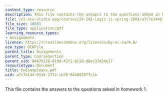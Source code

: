 ```yaml
---
content_type: resource
description: This file contains the answers to the questions asked in homework 1.
file: /ol-ocw-studio-app/courses/24-242-logic-ii-spring-2004/a7c7e14401362f72cb70944883977c1b_hw1sampleans.pdf
file_size: 18881
file_type: application/pdf
learning_resource_types:
- Assignments
license: https://creativecommons.org/licenses/by-nc-sa/4.0/
ocw_type: OCWFile
parent_title: Assignments
parent_type: CourseSection
parent_uid: 84b78226-819d-42f2-b120-d8ec37d24e17
resourcetype: Document
title: hw1sampleans.pdf
uid: a7c7e144-0136-2f72-cb70-944883977c1b
---
```

This file contains the answers to the questions asked in homework 1.
